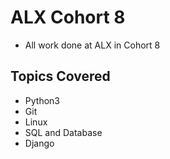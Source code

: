 # ALX Cohort 8 
- All work done at ALX in Cohort 8

## Topics Covered
- Python3
- Git
- Linux
- SQL and Database
- Django